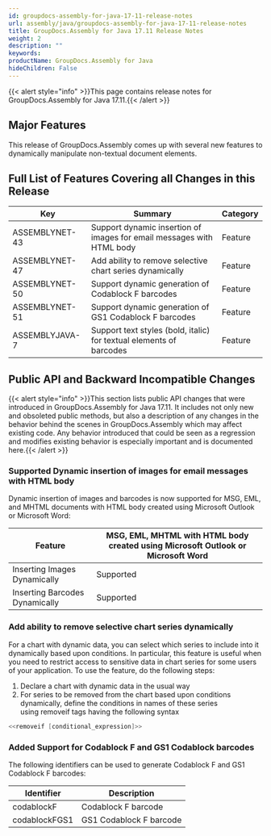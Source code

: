```yaml
---
id: groupdocs-assembly-for-java-17-11-release-notes
url: assembly/java/groupdocs-assembly-for-java-17-11-release-notes
title: GroupDocs.Assembly for Java 17.11 Release Notes
weight: 2
description: ""
keywords: 
productName: GroupDocs.Assembly for Java
hideChildren: False
---
```

{{< alert style="info" >}}This page contains release notes for GroupDocs.Assembly for Java 17.11.{{< /alert >}}

## Major Features

This release of GroupDocs.Assembly comes up with several new features to dynamically manipulate non-textual document elements.

## Full List of Features Covering all Changes in this Release

| Key | Summary | Category |
| --- | --- | --- |
| ASSEMBLYNET-43  | Support dynamic insertion of images for email messages with HTML body  | Feature |
| ASSEMBLYNET-47 | Add ability to remove selective chart series dynamically  | Feature |
| ASSEMBLYNET-50 | Support dynamic generation of Codablock F barcodes  | Feature |
| ASSEMBLYNET-51 | Support dynamic generation of GS1 Codablock F barcodes  | Feature |
| ASSEMBLYJAVA-7  | Support text styles (bold, italic) for textual elements of barcodes  | Feature |

## Public API and Backward Incompatible Changes

{{< alert style="info" >}}This section lists public API changes that were introduced in GroupDocs.Assembly for Java 17.11. It includes not only new and obsoleted public methods, but also a description of any changes in the behavior behind the scenes in GroupDocs.Assembly which may affect existing code. Any behavior introduced that could be seen as a regression and modifies existing behavior is especially important and is documented here.{{< /alert >}}

### Supported Dynamic insertion of images for email messages with HTML body

Dynamic insertion of images and barcodes is now supported for MSG, EML, and MHTML documents with HTML body created using Microsoft Outlook or Microsoft Word:

| Feature | MSG, EML, MHTML with HTML body created using Microsoft Outlook or Microsoft Word |
| --- | --- |
| Inserting Images Dynamically | Supported |
| Inserting Barcodes Dynamically | Supported |

### Add ability to remove selective chart series dynamically 

For a chart with dynamic data, you can select which series to include into it dynamically based upon conditions. In particular, this feature is useful when you need to restrict access to sensitive data in chart series for some users of your application. To use the feature, do the following steps:

1.  Declare a chart with dynamic data in the usual way
2.  For series to be removed from the chart based upon conditions dynamically, define the conditions in names of these series using removeif tags having the following syntax  
      
    

```java
<<removeif [conditional_expression]>>
```

### Added Support for Codablock F and GS1 Codablock barcodes

The following identifiers can be used to generate Codablock F and GS1 Codablock F barcodes:

| Identifier | Description |
| --- | --- |
| codablockF | Codablock F barcode |
| codablockFGS1 | GS1 Codablock F barcode |
